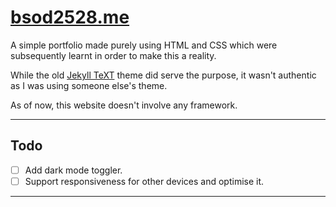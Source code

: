 # [bsod2528.me](https://bsod2528.me)

A simple portfolio made purely using HTML and CSS which were subsequently learnt in order to make this a reality.

While the old [Jekyll TeXT](https://github.com/kitian616/jekyll-TeXt-theme) theme did serve the purpose, it wasn't authentic as I was using someone else's theme.

As of now, this website doesn't involve any framework.

---
## Todo

- [ ] Add dark mode toggler.
- [ ] Support responsiveness for other devices and optimise it.
---